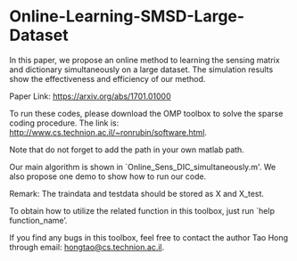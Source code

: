# Online-Learning-SMSD-Large-Dataset

In this paper, we propose an online method to learning the sensing matrix and dictionary simultaneously on a large dataset. The simulation results show the effectiveness and efficiency of our method.

Paper Link: https://arxiv.org/abs/1701.01000

To run these codes, please download the OMP toolbox to solve the sparse coding procedure. The link is:
http://www.cs.technion.ac.il/~ronrubin/software.html.

Note that do not forget to add the path in your own matlab path.

Our main algorithm is shown in `Online_Sens_DIC_simultaneously.m'. We also propose one demo to show how to run our code. 

Remark: The traindata and testdata should be stored as X and X_test.

To obtain how to utilize the related function in this toolbox, just run `help function_name’.

If you find any bugs in this toolbox, feel free to contact the author Tao Hong through email: hongtao@cs.technion.ac.il.
